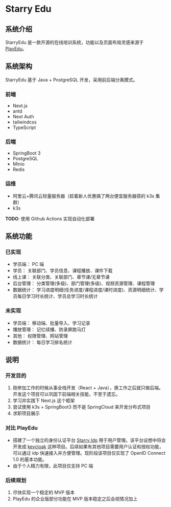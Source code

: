 # Starry Edu

## 系统介绍

StarryEdu
是一款开源的在线培训系统，功能以及页面布局灵感来源于 [PlayEdu](https://github.com/PlayEdu/PlayEdu)。

## 系统架构

StarryEdu 基于 Java + PostgreSQL 开发，采用前后端分离模式。

### 前端

- Next.js
- antd
- Next Auth
- tailwindcss
- TypeScript

### 后端

- SpringBoot 3
- PostgreSQL
- Minio
- Redis

### 运维

- 阿里云+腾讯云轻量服务器（趁着新人优惠搞了两台便宜服务器搭的 k3s 集群）
- k3s

**TODO**: 使用 Github Actions 实现自动化部署

## 系统功能

### 已实现

- 学员端： PC 端
- 学员： 关联部门、学员信息、课程播放、课件下载
- 线上课： 关联分类、关联部门、章节课/无章节课
- 后台管理： 分类管理(多级)、部门管理(多级)、视频资源管理、课程管理
- 数据统计： 学习进度明细(任务进度/课程进度/课时进度)、资源明细统计、学员每日学习时长统计、学员总学习时长统计

### 未实现

- 学员端： 移动端、批量导入、学习记录
- 播放管理： 记忆续播、防录屏跑马灯
- 其他： 权限管理、网站管理
- 数据统计： 每日学习排名统计

## 说明

### 开发目的

1. 刚参加工作的时候从事全栈开发（React + Java），换工作之后就只做后端。开发这个项目可以巩固下前端相关技能，不至于遗忘。
2. 学习并实践下 Next.js 这个框架
3. 尝试使用 k3s + SpringBoot3 而不是 SpringCloud 来开发分布式项目
4. 求职项目展示

### 对比 PlayEdu

- 搭建了一个独立的身份认证平台 [Starry Idp](https://github.com/LucasJi/starry-idp)
  用于用户管理。该平台设想中将会开发成 [keycloak](https://www.keycloak.org/)
  这种项目。后续如果有其他项目需要用户认证和授权功能，可以通过 idp 快速接入并方便管理。现阶段该项目仅实现了
  OpenID Connect 1.0 的基本功能。
- 由于个人精力有限，此项目仅支持 PC 端

### 后续规划

1. 尽快实现一个稳定的 MVP 版本
2. PlayEdu 的企业版部分功能在 MVP 版本稳定之后会视情况加上

